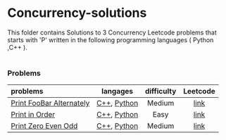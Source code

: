 # Concurrency-solutions
This folder contains Solutions to 3 Concurrency Leetcode problems that starts with 'P' written in the following programming languages ( Python ,C++ ).<br><br>
### Problems ###
|problems|langages|difficulty|Leetcode|
|:-------|:------:|:--------:|:------:|
|[Print FooBar Alternately](./scripts/concurrency/P/Print%20FooBar%20Alternately/)|[C++](./scripts/concurrency/P/Print%20FooBar%20Alternately/Print%20FooBar%20Alternately.cpp), [Python](./scripts/concurrency/P/Print%20FooBar%20Alternately/Print%20FooBar%20Alternately.py)|Medium|[link](https://leetcode.com/problems/print-foobar-alternately)|
|[Print in Order](./scripts/concurrency/P/Print%20in%20Order/)|[C++](./scripts/concurrency/P/Print%20in%20Order/Print%20in%20Order.cpp), [Python](./scripts/concurrency/P/Print%20in%20Order/Print%20in%20Order.py)|Easy|[link](https://leetcode.com/problems/print-in-order)|
|[Print Zero Even Odd](./scripts/concurrency/P/Print%20Zero%20Even%20Odd/)|[C++](./scripts/concurrency/P/Print%20Zero%20Even%20Odd/Print%20Zero%20Even%20Odd.cpp), [Python](./scripts/concurrency/P/Print%20Zero%20Even%20Odd/Print%20Zero%20Even%20Odd.py)|Medium|[link](https://leetcode.com/problems/print-zero-even-odd)|